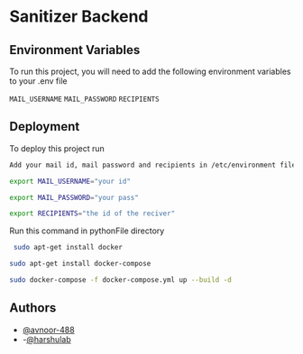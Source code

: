 
# Sanitizer Backend


## Environment Variables

To run this project, you will need to add the following environment variables to your .env file

`MAIL_USERNAME`
`MAIL_PASSWORD`
`RECIPIENTS`
## Deployment

To deploy this project run

```bash
Add your mail id, mail password and recipients in /etc/environment file as
```

```bash
export MAIL_USERNAME="your id"
```
```bash
export MAIL_PASSWORD="your pass"
```

  
```bash
export RECIPIENTS="the id of the reciver"
```


Run this command in pythonFile directory 


```bash
 sudo apt-get install docker 
```

```bash
sudo apt-get install docker-compose 
```

```bash
sudo docker-compose -f docker-compose.yml up --build -d
```


  
## Authors

- [@avnoor-488](https://www.github.com/avnoor-488)
- -[@harshulab](https://wwww/github.com/harshulab)

  

